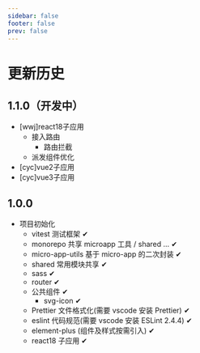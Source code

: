 ```yaml
---
sidebar: false
footer: false
prev: false
---
```


# 更新历史

## 1.1.0（开发中）
- [wwj]react18子应用
  - 接入路由
    - 路由拦截
  - 派发组件优化
- [cyc]vue2子应用
- [cyc]vue3子应用

## 1.0.0
- 项目初始化
  - vitest 测试框架 ✔
  - monorepo 共享 microapp 工具 / shared ... ✔
  - micro-app-utils 基于 micro-app 的二次封装 ✔
  - shared 常用模块共享 ✔
  - sass ✔
  - router ✔
  - 公共组件 ✔
    - svg-icon ✔
  - Prettier 文件格式化(需要 vscode 安装 Prettier) ✔
  - eslint 代码规范(需要 vscode 安装 ESLint 2.4.4) ✔
  - element-plus (组件及样式按需引入) ✔
  - react18 子应用 ✔